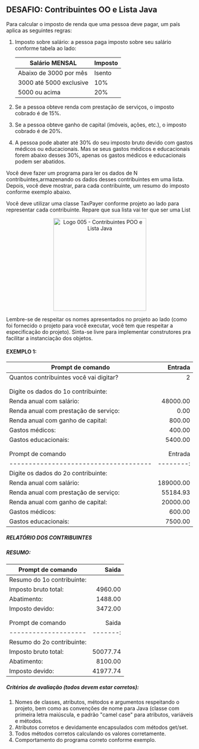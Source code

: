 ## DESAFIO: Contribuintes OO e Lista Java

Para calcular o imposto de renda que uma pessoa deve pagar, um país aplica as seguintes regras:

1. Imposto sobre salário: a pessoa paga imposto sobre seu salário conforme tabela ao lado:

   | Salário MENSAL          | Imposto |
   | ----------------------- | ------- |
   | Abaixo de 3000 por mês  | Isento  |
   | 3000 até 5000 exclusive | 10%     |
   | 5000 ou acima           | 20%     |

2. Se a pessoa obteve renda com prestação de serviços, o imposto cobrado é de 15%.
3. Se a pessoa obteve ganho de capital (imóveis, ações, etc.), o imposto cobrado é de 20%.
4. A pessoa pode abater até 30% do seu imposto bruto devido com gastos médicos ou educacionais. Mas se seus gastos médicos e educacionais forem abaixo desses 30%, apenas os gastos médicos e educacionais podem ser abatidos.

Você deve fazer um programa para ler os dados de N contribuintes,armazenando os dados desses contribuintes em uma lista. Depois, você deve mostrar, para cada contribuinte, um resumo do imposto
conforme exemplo abaixo.

Você deve utilizar uma classe TaxPayer conforme projeto ao lado para representar cada contribuinte. Repare que sua lista vai ter que ser uma List<TaxPayer>

<div align="center">
<img alt="Logo 005 - Contribuintes POO e Lista Java" title="Logo 005 - Contribuintes POO e Lista Java" width="250px" src="">
</div>

Lembre-se de respeitar os nomes apresentados no projeto ao lado (como foi fornecido o projeto para você executar, você tem que respeitar a especificação do projeto). Sinta-se livre para implementar construtores pra facilitar a instanciação dos objetos.

#### EXEMPLO 1:

| Prompt de comando                       |   Entrada |
| --------------------------------------- | --------: |
| Quantos contribuintes você vai digitar? |         2 |
|                                         |           |
|                                         |           |
| Digite os dados do 1o contribuinte:     |           |
| Renda anual com salário:                |  48000.00 |
| Renda anual com prestação de serviço:   |      0.00 |
| Renda anual com ganho de capital:       |    800.00 |
| Gastos médicos:                         |    400.00 |
| Gastos educacionais:                    |   5400.00 |
|                                         |           |
|                                         |           |
| Prompt de comando                       |   Entrada |
| -------------------------------------   | --------: |
| Digite os dados do 2o contribuinte:     |           |
| Renda anual com salário:                | 189000.00 |
| Renda anual com prestação de serviço:   |  55184.93 |
| Renda anual com ganho de capital:       |  20000.00 |
| Gastos médicos:                         |    600.00 |
| Gastos educacionais:                    |   7500.00 |

##### RELATÓRIO DOS CONTRIBUINTES

##### RESUMO:

| Prompt de comando          |    Saida |
| -------------------------- | -------: |
| Resumo do 1o contribuinte: |          |
| Imposto bruto total:       |  4960.00 |
| Abatimento:                |  1488.00 |
| Imposto devido:            |  3472.00 |
|                            |          |
|                            |          |
| Prompt de comando          |    Saida |
| --------------------       | -------: |
| Resumo do 2o contribuinte: |          |
| Imposto bruto total:       | 50077.74 |
| Abatimento:                |  8100.00 |
| Imposto devido:            | 41977.74 |

##### Critérios de avaliação (todos devem estar corretos):

1. Nomes de classes, atributos, métodos e argumentos respeitando o projeto, bem como as convenções
   de nome para Java (classe com primeira letra maiúscula, e padrão "camel case" para atributos, variáveis e métodos.
2. Atributos corretos e devidamente encapsulados com métodos get/set.
3. Todos métodos corretos calculando os valores corretamente.
4. Comportamento do programa correto conforme exemplo.
